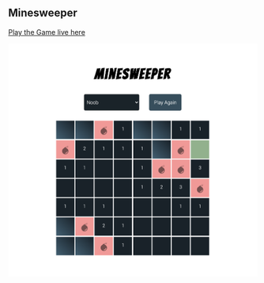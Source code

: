 ## Minesweeper
[Play the Game live here](https://sangeetmanghnani.github.io/minesweeper/)

![alt text](https://github.com/SangeetManghnani/minesweeper/blob/master/minesweeper.png?raw=true)


